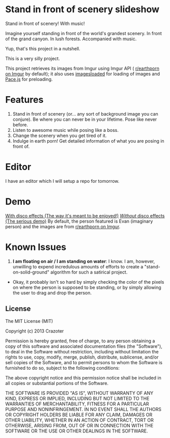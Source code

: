 # Stand in front of scenery slideshow
Stand in front of scenery! With music!

Imagine yourself standing in front of the world's grandest scenery. In front of the grand canyon. In lush forests. Accompanied with music. 

Yup, that's this project in a nutshell.

This is a very silly project.

This project retrieves its images from Imgur using Imgur API ( [r/earthporn on Imgur](http://imgur.com/r/earthporn) by default); it also uses [imagesloaded](https://github.com/desandro/imagesloaded) for loading of images and [Pace.js](https://github.com/HubSpot/pace) for preloading.

# Features
1. Stand in front of scenery (or... any sort of background image you can conjure). Be where you can never be in your lifetime. Pose like never before.
2. Listen to awesome music while posing like a boss.
3. Change the scenery when you get tired of it.
4. Indulge in earth porn! Get detailed information of what you are posing in front of.

# Editor
I have an editor which I will setup a repo for tomorrow.

# Demo
[With disco effects (The way it's meant to be enjoyed!)](https://crazoter.github.io/Stand-In-Front-Of-Scenery-Slideshow/scenery_slideshow-disco.html)
[*Without* disco effects (The serious demo)](https://crazoter.github.io/Stand-In-Front-Of-Scenery-Slideshow/scenery_slideshow.html)
By default, the person featured is Evan (imaginary person) and the images are from [r/earthporn on Imgur](http://imgur.com/r/earthporn). 

# Known Issues
1. **I am floating on air / I am standing on water**: I know. I am, however, unwilling to expend incredulous amounts of efforts to create a "stand-on-solid-ground" algorithm for such a satirical project.
  * Okay, it probably isn't so hard by simply checking the color of the pixels on where the person is supposed to be standing, or by simply allowing the user to drag and drop the person.


License
-----------------------
The MIT License (MIT)

Copyright (c) 2013 Crazoter

Permission is hereby granted, free of charge, to any person obtaining a copy of this software and associated documentation files (the "Software"), to deal in the Software without restriction, including without limitation the rights to use, copy, modify, merge, publish, distribute, sublicense, and/or sell copies of the Software, and to permit persons to whom the Software is furnished to do so, subject to the following conditions:

The above copyright notice and this permission notice shall be included in all copies or substantial portions of the Software.

THE SOFTWARE IS PROVIDED "AS IS", WITHOUT WARRANTY OF ANY KIND, EXPRESS OR IMPLIED, INCLUDING BUT NOT LIMITED TO THE WARRANTIES OF MERCHANTABILITY, FITNESS FOR A PARTICULAR PURPOSE AND NONINFRINGEMENT. IN NO EVENT SHALL THE AUTHORS OR COPYRIGHT HOLDERS BE LIABLE FOR ANY CLAIM, DAMAGES OR OTHER LIABILITY, WHETHER IN AN ACTION OF CONTRACT, TORT OR OTHERWISE, ARISING FROM, OUT OF OR IN CONNECTION WITH THE SOFTWARE OR THE USE OR OTHER DEALINGS IN THE SOFTWARE.